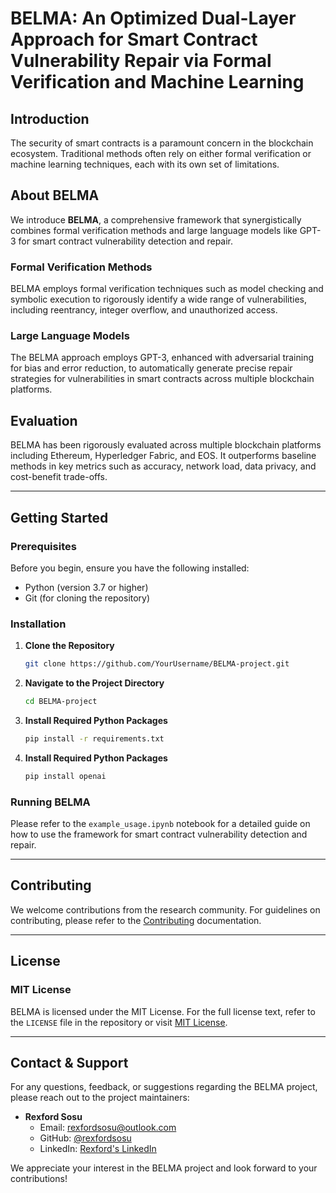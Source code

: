 # BELMA: An Optimized Dual-Layer Approach for Smart Contract Vulnerability Repair via Formal Verification and Machine Learning

## Introduction

The security of smart contracts is a paramount concern in the blockchain ecosystem. Traditional methods often rely on either formal verification or machine learning techniques, each with its own set of limitations. 

## About BELMA

We introduce **BELMA**, a comprehensive framework that synergistically combines formal verification methods and large language models like GPT-3 for smart contract vulnerability detection and repair. 

### Formal Verification Methods

BELMA employs formal verification techniques such as model checking and symbolic execution to rigorously identify a wide range of vulnerabilities, including reentrancy, integer overflow, and unauthorized access.

### Large Language Models

The BELMA approach employs GPT-3, enhanced with adversarial training for bias and error reduction, to automatically generate precise repair strategies for vulnerabilities in smart contracts across multiple blockchain platforms.

## Evaluation

BELMA has been rigorously evaluated across multiple blockchain platforms including Ethereum, Hyperledger Fabric, and EOS. It outperforms baseline methods in key metrics such as accuracy, network load, data privacy, and cost-benefit trade-offs.

---

## Getting Started

### Prerequisites

Before you begin, ensure you have the following installed:

- Python (version 3.7 or higher)
- Git (for cloning the repository)

### Installation

1. **Clone the Repository**

   ```bash
   git clone https://github.com/YourUsername/BELMA-project.git
   ```

2. **Navigate to the Project Directory**

   ```bash
   cd BELMA-project
   ```

3. **Install Required Python Packages**

   ```bash
   pip install -r requirements.txt
   ```

4. **Install Required Python Packages**

   ```bash
   pip install openai
   ```

### Running BELMA

Please refer to the `example_usage.ipynb` notebook for a detailed guide on how to use the framework for smart contract vulnerability detection and repair.

---

## Contributing

We welcome contributions from the research community. For guidelines on contributing, please refer to the [Contributing](CONTRIBUTING.md) documentation.

---

## License

### MIT License

BELMA is licensed under the MIT License. For the full license text, refer to the `LICENSE` file in the repository or visit [MIT License](LICENSE.md).

---

## Contact & Support

For any questions, feedback, or suggestions regarding the BELMA project, please reach out to the project maintainers:

- **Rexford Sosu**
  - Email: rexfordsosu@outlook.com
  - GitHub: [@rexfordsosu](https://github.com/niirex1)
  - LinkedIn: [Rexford's LinkedIn](https://www.linkedin.com/in/rexford-sosu-b4593b57/)

We appreciate your interest in the BELMA project and look forward to your contributions!
